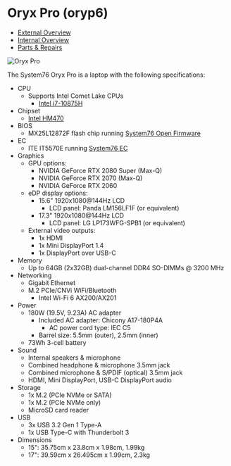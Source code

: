 # Oryx Pro (oryp6)

- [External Overview](./external-overview.md)
- [Internal Overview](./internal-overview.md)
- [Parts & Repairs](./repairs.md)

![Oryx Pro](./img/oryp6.webp)

The System76 Oryx Pro is a laptop with the following specifications:

- CPU
    - Supports Intel Comet Lake CPUs
        - [Intel i7-10875H](https://ark.intel.com/content/www/us/en/ark/products/202329/intel-core-i7-10875h-processor-16m-cache-up-to-5-10-ghz.html)
- Chipset
    - [Intel HM470](https://ark.intel.com/content/www/us/en/ark/products/203697/intel-hm470-chipset.html)
- BIOS
    - MX25L12872F flash chip running [System76 Open Firmware](https://github.com/system76/firmware-open)
- EC
    - ITE IT5570E running [System76 EC](https://github.com/system76/ec)
- Graphics
    - GPU options:
        - NVIDIA GeForce RTX 2080 Super (Max-Q)
        - NVIDIA GeForce RTX 2070 (Max-Q)
        - NVIDIA GeForce RTX 2060
    - eDP display options:
        - 15.6" 1920x1080@144Hz LCD
            - LCD panel: Panda LM156LF1F (or equivalent)
        - 17.3" 1920x1080@144Hz LCD
            - LCD panel: LG LP173WFG-SPB1 (or equivalent)
    - External video outputs:
        - 1x HDMI
        - 1x Mini DisplayPort 1.4
        - 1x DisplayPort over USB-C
- Memory
    - Up to 64GB (2x32GB) dual-channel DDR4 SO-DIMMs @ 3200 MHz
- Networking
    - Gigabit Ethernet
    - M.2 PCIe/CNVi WiFi/Bluetooth
        - Intel Wi-Fi 6 AX200/AX201
- Power
    - 180W (19.5V, 9.23A) AC adapter
        - Included AC adapter: Chicony A17-180P4A
            - AC power cord type: IEC C5
        - Barrel size: 5.5mm (outer), 2.5mm (inner)
    - 73Wh 3-cell battery
- Sound
    - Internal speakers & microphone
    - Combined headphone & microphone 3.5mm jack
    - Combined microphone & S/PDIF (optical) 3.5mm jack
    - HDMI, Mini DisplayPort, USB-C DisplayPort audio
- Storage
    - 1x M.2 (PCIe NVMe or SATA)
    - 1x M.2 (PCIe NVMe only)
    - MicroSD card reader
- USB
    - 3x USB 3.2 Gen 1 Type-A
    - 1x USB Type-C with Thunderbolt 3
- Dimensions
    - 15": 35.75cm x 23.8cm x 1.98cm, 1.99kg
    - 17": 39.59cm x 26.495cm x 1.99cm, 2.3kg
